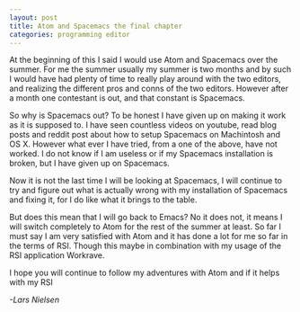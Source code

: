 ```yaml
---
layout: post
title: Atom and Spacemacs the final chapter
categories: programming editor
---
```

At the beginning of this I said I would use Atom and Spacemacs over the summer.
For me the summer usually my summer is two months and by such I would have had
plenty of time to really play around with the two editors, and realizing the
different pros and conns of the two editors. However after a month one contestant
is out, and that constant is Spacemacs.

So why is Spacemacs out? To be honest I have given up on making it work as it is
supposed to. I have seen countless videos on youtube, read blog posts and reddit
post about how to setup Spacemacs on Machintosh and OS X. However what ever I
have tried, from a one of the above, have not worked. I do not know if I am
useless or if my Spacemacs installation is broken, but I have given up on
Spacemacs.

Now it is not the last time I will be looking at Spacemacs, I will continue to
try and figure out what is actually wrong with my installation of Spacemacs and
fixing it, for I do like what it brings to the table.

But does this mean that I will go back to Emacs? No it does not, it means I will
switch completely to Atom for the rest of the summer at least. So far I must say
I am very satisfied with Atom and it has done a lot for me so far in the terms
of RSI. Though this maybe in combination with my usage of the RSI application
Workrave.

I hope you will continue to follow my adventures with Atom and if it helps with
my RSI

_-Lars Nielsen_ 
